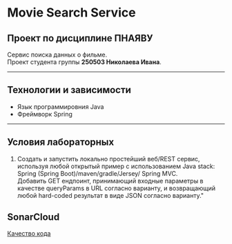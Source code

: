 # Movie Search Service
## Проект по дисциплине ПНАЯВУ
Сервис поиска данных о фильме. <br>
Проект студента группы **250503 Николаева Ивана**.

---
## Технологии и зависимости
+ Язык программировния Java
+ Фреймворк Spring
---
## Условия лабораторных ##
1. Создать и запустить локально простейший веб/REST сервис, используя любой открытый пример с использованием Java stack: Spring (Spring Boot)/maven/gradle/Jersey/ Spring MVC. <br> Добавить GET ендпоинт, принимающий входные параметры в качестве queryParams в URL согласно варианту, и возвращающий любой hard-coded результат в виде JSON согласно варианту."
## SonarCloud
[Качество кода](https://sonarcloud.io/summary/overall?id=ranty97_MovieSearchService)
